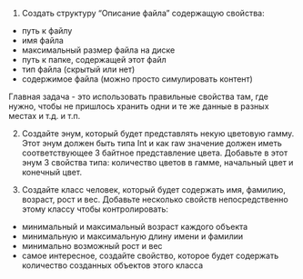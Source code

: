 1. Создать структуру “Описание файла” содержащую свойства:
- путь к файлу
- имя файла
- максимальный размер файла на диске
- путь к папке, содержащей этот файл
- тип файла (скрытый или нет)
- содержимое файла (можно просто симулировать контент)

Главная задача - это использовать правильные свойства там, где нужно, чтобы не пришлось хранить одни и те же данные в разных местах и т.д. и т.п. 

2. Создайте энум, который будет представлять некую цветовую гамму. Этот энум должен быть типа Int и как raw значение должен иметь соответствующее 3 байтное представление цвета. Добавьте в этот энум 3 свойства типа: количество цветов в гамме, начальный цвет и конечный цвет.

3. Создайте класс человек, который будет содержать имя, фамилию, возраст, рост и вес. Добавьте несколько свойств непосредственно этому классу чтобы контролировать:
- минимальный и максимальный возраст каждого объекта
- минимальную и максимальную длину имени и фамилии
- минимально возможный рост и вес
- самое интересное, создайте свойство, которое будет содержать количество созданных объектов этого класса